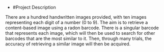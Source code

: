 - #Project Description

There are a hundred handwritten images provided, with ten images representing each digit of a
number (0 to 9). The aim is to retrieve a content-based image using a radon barcode. There is a
singular barcode that represents each image, which will then be used to search for other barcodes
that are the most similar to it. Then, through many trials, the accuracy of retrieving a similar
image will then be acquired.

